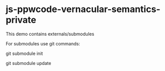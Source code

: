 js-ppwcode-vernacular-semantics-private
=======================================

This demo contains externals/submodules

For submodules use git commands:

git submodule init

git submodule update

